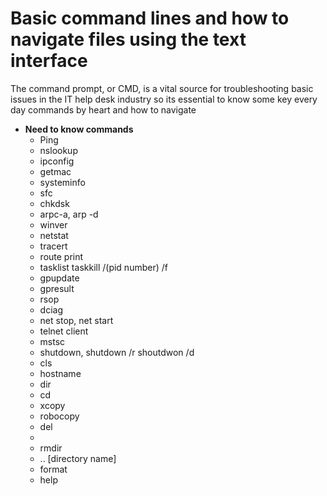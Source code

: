 # Basic command lines and how to navigate files using the text interface

The command prompt, or CMD, is a vital source for troubleshooting basic issues in the IT help desk industry so its essential to know some key every day commands by heart and how to navigate

-  <b> Need to know commands </b>
    - Ping
    - nslookup
    - ipconfig
    - getmac
    - systeminfo
    - sfc
    - chkdsk
    - arpc-a, arp -d
    - winver
    - netstat
    - tracert
    - route print
    - tasklist taskkill /(pid number) /f
    - gpupdate
    - gpresult
    - rsop
    - dciag
    - net stop, net start
    - telnet client
    - mstsc
    - shutdown, shutdown /r shoutdwon /d
    - cls
    - hostname
    - dir
    - cd
    - xcopy
    - robocopy
    - del
    - 
    - rmdir
    - .. [directory name]
    - format
    - help
      
    
  
